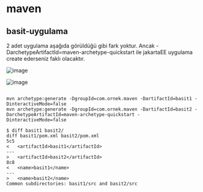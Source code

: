 # maven

## basit-uygulama

2 adet uygulama aşağıda görüldüğü gibi fark yoktur. Ancak -DarchetypeArtifactId=maven-archetype-quickstart ile jakartaEE uygulama create ederseniz faklı olacaktır. 

![image](https://user-images.githubusercontent.com/9527118/169993484-0787ec31-ab5d-44e0-b1e4-d1e01d3c3faa.png)

![image](https://user-images.githubusercontent.com/9527118/169993325-945049d1-ea97-4e01-bf99-78c8a049e79d.png)


```

mvn archetype:generate -DgroupId=com.ornek.maven -DartifactId=basit1 -DinteractiveMode=false
mvn archetype:generate -DgroupId=com.ornek.maven -DartifactId=basit2 -DarchetypeArtifactId=maven-archetype-quickstart -DinteractiveMode=false

$ diff basit1 basit2/
diff basit1/pom.xml basit2/pom.xml
5c5
<   <artifactId>basit1</artifactId>
---
>   <artifactId>basit2</artifactId>
8c8
<   <name>basit1</name>
---
>   <name>basit2</name>
Common subdirectories: basit1/src and basit2/src

```


